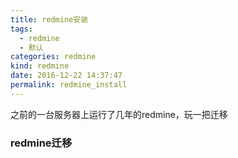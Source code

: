 ```yaml
---
title: redmine安装
tags:
  - redmine
  - 默认
categories: redmine
kind: redmine
date: 2016-12-22 14:37:47
permalink: redmine_install
---
```


之前的一台服务器上运行了几年的redmine，玩一把迁移

<!--more-->

### redmine迁移
